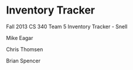 Inventory Tracker
=================

Fall 2013 CS 340 Team 5 Inventory Tracker - Snell

Mike Eagar

Chris Thomsen

Brian Spencer
